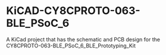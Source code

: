 # KiCAD-CY8CPROTO-063-BLE_PSoC_6
A KiCad project that has the schematic and PCB design for the CY8CPROTO-063-BLE_PSoC_6_BLE_Prototyping_Kit

